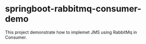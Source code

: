 # springboot-rabbitmq-consumer-demo
This project demonstrate how to implemet JMS using RabbitMq in Consumer.
